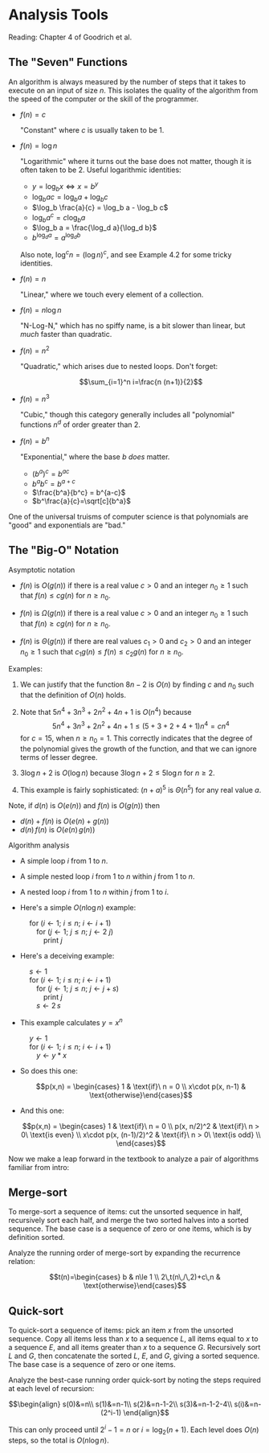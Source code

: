 # Analysis Tools

Reading: Chapter 4 of Goodrich et al.

## The "Seven" Functions

An algorithm is always measured by the number of steps that it takes to execute on an input of size $n$. This isolates the quality of the algorithm from the speed of the computer or the skill of the programmer.

- $f(n)=c$

	"Constant" where $c$ is usually taken to be 1.

- $f(n)=\log n$

	"Logarithmic" where it turns out the base does not matter, though it is often taken to be 2. Useful logarithmic identities:

	- $y=\log_b x \iff x=b^y$
	- $\log_b a c = \log_b a + \log_b c$
	- $\log_b \frac{a}{c} = \log_b a - \log_b c$
	- $\log_b a^c = c \log_b a$
	- $\log_b a = \frac{\log_d a}{\log_d b}$
	- $b^{\log_d a} = a^{\log_d b}$

	Also note, $\log^c n = (\log n)^c$, and see Example 4.2 for some tricky identities.

- $f(n)=n$

	"Linear," where we touch every element of a collection.

- $f(n)=n\log n$

	"N-Log-N," which has no spiffy name, is a bit slower than linear, but *much* faster than quadratic.

- $f(n)=n^2$

	"Quadratic," which arises due to nested loops. Don't forget:

	$$\sum_{i=1}^n i=\frac{n (n+1)}{2}$$

- $f(n)=n^3$

	"Cubic," though this category generally includes all "polynomial" functions $n^d$ of order greater than 2.

- $f(n)=b^n$

	"Exponential," where the base $b$ *does* matter.

	- $(b^a)^c = b^{ac}$
	- $b^a b^c = b^{a+c}$
	- $\frac{b^a}{b^c} = b^{a-c}$
	- $b^\frac{a}{c}=\sqrt[c]{b^a}$

One of the universal truisms of computer science is that polynomials are "good" and exponentials are "bad."

## The "Big-O" Notation

Asymptotic notation

- $f(n)$ is $O(g(n))$ if there is a real value $c>0$ and an integer $n_0\ge 1$ such that $f(n)\le c g(n)$ for $n\ge n_0$.

- $f(n)$ is $\Omega(g(n))$ if there is a real value $c>0$ and an integer $n_0\ge 1$ such that $f(n)\ge c g(n)$ for $n\ge n_0$.

- $f(n)$ is $\Theta(g(n))$ if there are real values $c_1>0$ and $c_2>0$ and an integer $n_0\ge 1$ such that $c_1 g(n)\le f(n)\le c_2 g(n)$ for $n\ge n_0$.

Examples:

1. We can justify that the function $8n - 2$ is $O(n)$ by finding $c$ and $n_0$ such that the definition of $O(n)$ holds.

1. Note that $5n^4 + 3n^3 + 2n^2 + 4n + 1$ is $O(n^4)$ because
$$5n^4 + 3n^3 + 2n^2 + 4n + 1 \le (5 + 3 + 2 + 4 + 1) n^4 =c n^4$$
for $c=15$, when $n\ge n_0 = 1$. This correctly indicates that the degree of the polynomial gives the growth of the function, and that we can ignore terms of lesser degree.

1. $3\log n + 2$ is $O(\log n)$ because $3\log n + 2 \le 5\log n$ for $n \ge 2$.

1. This example is fairly sophisticated: $(n + a)^5$ is $\Theta(n^5)$ for any real value $a$.

Note, if $d(n)$ is $O(e(n))$ and $f(n)$ is $O(g(n))$ then

- $d(n)+f(n)$ is $O(e(n)+g(n))$
- $d(n)\,f(n)$ is $O(e(n)\,g(n))$

Algorithm analysis

- A simple loop $i$ from $1$ to $n$.

- A simple nested loop $i$ from $1$ to $n$ within $j$ from $1$ to $n$.

- A nested loop $i$ from $1$ to $n$ within $j$ from $1$ to $i$.

- Here's a simple $O(n\log n)$ example:

	&emsp; for ($i\gets 1$; $i\leq n$; $i\gets i + 1$)  
	&emsp;&emsp; for ($j\gets 1$; $j\leq n$; $j\gets 2\ j$)  
	&emsp;&emsp;&emsp; print $j$  

- Here's a deceiving example:

	&emsp; $s\gets 1$  
	&emsp; for ($i\gets 1$; $i\leq n$; $i\gets i + 1$)  
	&emsp;&emsp; for ($j\gets 1$; $j\leq n$; $j\gets j + s$)  
	&emsp;&emsp;&emsp; print $j$  
	&emsp;&emsp; $s\gets 2\,s$

- This example calculates $y=x^n$

	&emsp; $y\gets 1$  
	&emsp; for ($i\gets 1$; $i\leq n$; $i\gets i + 1$)  
	&emsp;&emsp; $y\gets y * x$

- So does this one:

	$$p(x,n) = \begin{cases} 1 & \text{if}\ n = 0 \\ x\cdot p(x, n-1) & \text{otherwise}\end{cases}$$

- And this one:

	$$p(x,n) = \begin{cases} 1 & \text{if}\ n = 0 \\ p(x, n/2)^2 & \text{if}\ n > 0\ \text{is even} \\ x\cdot p(x, (n-1)/2)^2 & \text{if}\ n > 0\ \text{is odd} \\ \end{cases}$$

Now we make a leap forward in the textbook to analyze a pair of algorithms familiar from intro:

## Merge-sort

To merge-sort a sequence of items: cut the unsorted sequence in half, recursively sort each half, and merge the two sorted halves into a sorted sequence. The base case is a sequence of zero or one items, which is by definition sorted.

Analyze the running order of merge-sort by expanding the recurrence relation:

$$t(n)=\begin{cases} b & n\le 1 \\ 2\,t(n\,/\,2)+c\,n & \text{otherwise}\end{cases}$$

## Quick-sort

To quick-sort a sequence of items: pick an item $x$ from the unsorted sequence. Copy all items less than $x$ to a sequence $L$, all items equal to $x$ to a sequence $E$, and all items greater than $x$ to a sequence $G$. Recursively sort $L$ and $G$, then concatenate the sorted $L$, $E$, and $G$, giving a sorted sequence. The base case is a sequence of zero or one items.

Analyze the best-case running order quick-sort by noting the steps required at each level of recursion:

$$\begin{align}
s(0)&=n\\
s(1)&=n-1\\
s(2)&=n-1-2\\
s(3)&=n-1-2-4\\
s(i)&=n-(2^i-1)
\end{align}$$

This can only proceed until $2^i-1=n$ or $i=\log_2(n+1)$. Each level does $O(n)$ steps, so the total is $O(n\log n)$.
